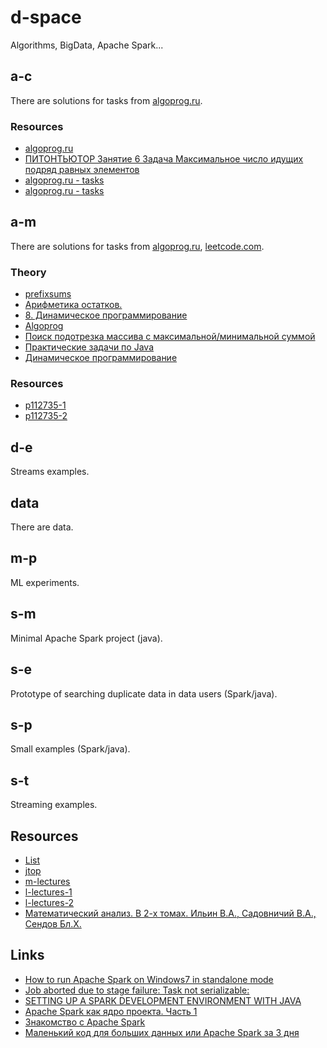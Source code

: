 # d-space
Algorithms, BigData, Apache Spark...

## a-c
There are solutions for tasks from [algoprog.ru](https://algoprog.ru/).

### Resources
* [algoprog.ru](https://algoprog.ru/)
* [ПИТОНТЬЮТОР Занятие 6 Задача Максимальное число идущих подряд равных элементов](https://www.youtube.com/watch?v=JKM6orcenhQ)
* [algoprog.ru - tasks](https://github.com/char16t/training)
* [algoprog.ru - tasks](https://github.com/char16t/training)

## a-m
There are solutions for tasks from [algoprog.ru](https://algoprog.ru/), [leetcode.com](https://leetcode.com/).

### Theory
* [prefixsums](https://brestprog.by/topics/prefixsums/)
* [Арифметика остатков.](https://sis.khashaev.ru/2013/august/c-prime/BIwzyPBgU6Y/)
* [8. Динамическое программирование](https://notes.algoprog.ru/dynprog/index.html)
* [Algoprog](https://github.com/Gandja/Algoprog)
* [Поиск подотрезка массива с максимальной/минимальной суммой](https://e-maxx.ru/algo/maximum_average_segment)
* [Практические задачи по Java](https://vk.com/@devcolibri-java-practical-tasks)
* [Динамическое программирование](https://acm.khpnets.info/w/index.php?title=%D0%94%D0%B8%D0%BD%D0%B0%D0%BC%D0%B8%D1%87%D0%B5%D1%81%D0%BA%D0%BE%D0%B5_%D0%BF%D1%80%D0%BE%D0%B3%D1%80%D0%B0%D0%BC%D0%BC%D0%B8%D1%80%D0%BE%D0%B2%D0%B0%D0%BD%D0%B8%D0%B5#.D0.9C.D0.B0.D0.BA.D1.81.D0.B8.D0.BC.D0.B0.D0.BB.D1.8C.D0.BD.D1.8B.D0.B9_.D0.BF.D1.83.D1.82.D1.8C_.D0.B2_.D1.82.D0.B0.D0.B1.D0.BB.D0.B8.D1.86.D0.B5)

### Resources
* [p112735-1](https://www.cyberforum.ru/python-beginners/thread2485659.html)
* [p112735-2](https://www.cyberforum.ru/cpp-beginners/thread2485140.html)

## d-e
Streams examples.

## data
There are data.

## m-p
ML experiments.

## s-m
Minimal Apache Spark project (java).

## s-e
Prototype of searching duplicate data in data users (Spark/java).

## s-p
Small examples (Spark/java).

## s-t
Streaming examples.

## Resources
* [List](https://habr.com/ru/company/mailru/blog/350326/)
* [jtop](/d-space/a-m/src/main/java/m/d/a/m/p/docs/jtop/*)
* [m-lectures](https://habr.com/ru/company/mailru/blog/323696/)
* [l-lectures-1](https://www.lektorium.tv/course/22823)
* [l-lectures-2](https://www.lektorium.tv/course/22843)
* [Математический анализ. В 2-х томах. Ильин В.А., Садовничий В.А., Сендов Бл.Х.](http://alleng.org/d/math/math96.htm)

## Links
* [How to run Apache Spark on Windows7 in standalone mode](http://nishutayaltech.blogspot.ru/2015/04/how-to-run-apache-spark-on-windows7-in.html)
* [Job aborted due to stage failure: Task not serializable:](https://databricks.gitbooks.io/databricks-spark-knowledge-base/content/troubleshooting/javaionotserializableexception.html)
* [SETTING UP A SPARK DEVELOPMENT ENVIRONMENT WITH JAVA](https://hortonworks.com/hadoop-tutorial/setting-spark-development-environment-java/)
* [Apache Spark как ядро проекта. Часть 1](https://habrahabr.ru/post/271375/)
* [Знакомство с Apache Spark](https://habrahabr.ru/company/piter/blog/276675/)
* [Маленький код для больших данных или Apache Spark за 3 дня](https://habrahabr.ru/post/316088/)
